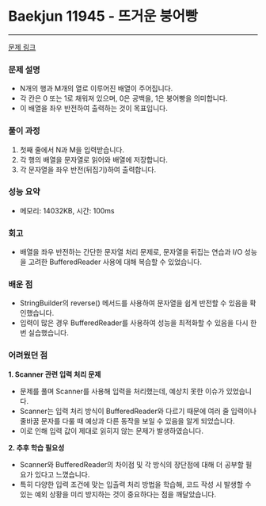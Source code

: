 # Baekjun 11945 - 뜨거운 붕어빵
<hr>

[문제 링크](https://www.acmicpc.net/problem/11945)

### 문제 설명
- N개의 행과 M개의 열로 이루어진 배열이 주어집니다. 
- 각 칸은 0 또는 1로 채워져 있으며, 0은 공백을, 1은 붕어빵을 의미합니다.
- 이 배열을 좌우 반전하여 출력하는 것이 목표입니다.

### 풀이 과정
1. 첫째 줄에서 N과 M을 입력받습니다.
2. 각 행의 배열을 문자열로 읽어와 배열에 저장합니다.
3. 각 문자열을 좌우 반전(뒤집기)하여 출력합니다.

### 성능 요약
- 메모리: 14032KB, 시간: 100ms

### 회고
- 배열을 좌우 반전하는 간단한 문자열 처리 문제로, 문자열을 뒤집는 연습과 I/O 성능을 고려한 BufferedReader 사용에 대해 복습할 수 있었습니다.

### 배운 점
- StringBuilder의 reverse() 메서드를 사용하여 문자열을 쉽게 반전할 수 있음을 확인했습니다.
- 입력이 많은 경우 BufferedReader를 사용하여 성능을 최적화할 수 있음을 다시 한번 실습했습니다.

### 어려웠던 점
**1. Scanner 관련 입력 처리 문제**
- 문제를 풀며 Scanner를 사용해 입력을 처리했는데, 예상치 못한 이슈가 있었습니다.
- Scanner는 입력 처리 방식이 BufferedReader와 다르기 때문에 여러 줄 입력이나 줄바꿈 문자를 다룰 때 예상과 다른 동작을 보일 수 있음을 알게 되었습니다.
- 이로 인해 입력 값이 제대로 읽히지 않는 문제가 발생하였습니다.

**2. 추후 학습 필요성**
- Scanner와 BufferedReader의 차이점 및 각 방식의 장단점에 대해 더 공부할 필요가 있다고 느꼈습니다.
- 특히 다양한 입력 조건에 맞는 입출력 처리 방법을 학습해, 코드 작성 시 발생할 수 있는 예외 상황을 미리 방지하는 것이 중요하다는 점을 깨달았습니다.